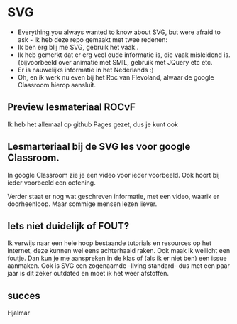 # SVG
- Everything you always wanted to know about SVG, but were afraid to ask - 
Ik heb deze repo gemaakt met twee redenen:
 - Ik ben erg blij me SVG, gebruik het vaak..
 - Ik heb gemerkt dat er erg veel oude informatie is, die vaak misleidend is. (bijvoorbeeld over animatie met SMIL, gebruik met JQuery etc etc.
 - Er is nauwelijks informatie in het Nederlands :)
 - Oh, en ik werk nu even bij het Roc van Flevoland, alwaar de google Classroom hierop aansluit.

## Preview lesmateriaal ROCvF
Ik heb het allemaal op github Pages gezet, dus je kunt ook

## Lesmarteriaal bij de SVG les voor google Classroom.
In google Classroom zie je een video voor ieder voorbeeld.
Ook hoort bij ieder voorbeeld een oefening.

Verder staat er nog wat geschreven informatie, met een video, waarik er doorheenloop.
Maar sommige mensen lezen liever.

## Iets niet duidelijk of FOUT?
Ik verwijs naar een hele hoop bestaande tutorials en resources op het internet, deze kunnen wel eens achterhaald raken.
Ook maak ik wellicht een foutje. Dan kun je me aanspreken in de klas of (als ik er niet ben) een issue aanmaken.
Ook is SVG een zogenaamde -living standard- dus met een paar jaar is dit zeker outdated en moet ik het weer afstoffen.

## succes
Hjalmar
